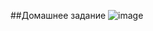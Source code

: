 ##Домашнее задание
    ![image](https://github.com/user-attachments/assets/fe929cf3-9759-4a80-bf0b-b51dcb1f2f70)
